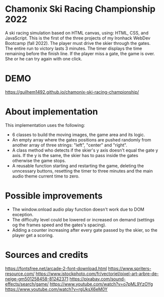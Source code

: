 # Chamonix Ski Racing Championship 2022

A ski racing simulation based on HTML canvas, using: HTML, CSS, and JavaScript. This is the first of the three projects of my Ironhack WebDev Bootcamp (fall 2022).
The player must drive the skier through the gates. The entire run to victory lasts 3 minutes. The timer displays the time remaining before the finish line. If the player miss a gate, the game is over. She or he can try again with one click.

# DEMO

https://guilhem1492.github.io/chamonix-ski-racing-championship/

# About implementation

This implementation uses the following:

- 6 classes to build the moving images, the game area and its logic.
- An empty array where the gates positions are pushed randomly from another array of three strings: "left", "center" and "right".
- A class method who detects if the skier's y axis doesn't equal the gate y axis. If the y is the same, the skier has to pass inside the gates otherwise the game stops.
- A reusable function starting and restarting the game, deleting the unncessary buttons, resetting the timer to three minutes and the main audio theme current time to zero.

# Possible improvements

- The window.onload audio play function doesn't work due to DOM exception.
- The difficulty level could be lowered or increased on demand (settings og the frames speed and the gates's spacing).
- Adding a counter increasing after every gate passed by the skier, so the player get a scoring.

# Sources and credits

https://fontsfree.net/arcade-2-font-download.html
https://www.spriters-resource.com/
https://www.istockphoto.com/fr/vectoriel/pixel-art-arbre-de-neige-gm501258458-81242371
https://pixabay.com/sound-effects/search/game/
https://www.youtube.com/watch?v=o7pML9YzOYg
https://www.youtube.com/watch?v=rgUksX6eM0Y
